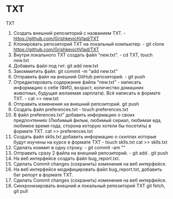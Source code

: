 # TXT
TXT
 1. Создать внешний репозиторий c названием TXT. - https://github.com/GrishkevichVlad/TXT
 2. Клонировать репозиторий TXT на локальный компьютер. - git clone https://github.com/GrishkevichVlad/TXT
 3. Внутри локального TXT создать файл “new.txt”. - cd TXT, touch new.txt
 4. Добавить файл под гит. git add new.txt
 5. Закоммитить файл. git commit -m "add new.txt"
 6. Отправить файл на внешний GitHub репозиторий. - git push
 7. Отредактировать содержание файла “new.txt” - написать информацию о себе 
 (ФИО, возраст, количество домашних животных, будущая желаемая зарплата). 
 Всё написать в формате TXT. - cat >> new.txt
 8. Отправить изменения на внешний репозиторий. git push
 9. Создать файл preferences.txt - touch preferences.txt
 10. В файл preferences.txt” добавить информацию о своих предпочтениях 
(Любимый фильм, любимый сериал, любимая еда, любимое время года, 
сторона которую хотели бы посетить) в формате TXT. cat >> preferences.txt
 11. Создать файл sklls.txt добавить информацию о скиллах которые будут изучены на курсе в 
формате TXT - touch sklls.txt cat >> sklls.txt
 12. Сделать коммит в одну строку. - git commit -am ""
 13. Отправить сразу 2 файла на внешний репозиторий. - git add . git push
 14. На веб интерфейсе создать файл bug_report.txt.
 15. Сделать Commit changes (сохранить) изменения на веб интерфейсе.
 16. На веб интерфейсе модифицировать файл bug_report.txt, добавить баг репорт в формате TXT.
 17. Сделать Commit changes (сохранить) изменения на веб интерфейсе.
 18. Синхронизировать внешний и локальный репозиторий TXT git fetch,  git pull
